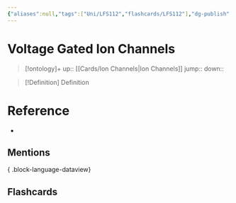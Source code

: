 ```yaml
---
{"aliases":null,"tags":["Uni/LFS112","flashcards/LFS112"],"dg-publish":true,"permalink":"/cards/voltage-gated-ion-channels/","dgPassFrontmatter":true}
---
```


# Voltage Gated Ion Channels

> [!ontology]+
> up:: [[Cards/Ion Channels\|Ion Channels]]
> jump:: 
> down:: 

> [!Definition] Definition

# Reference

- 

## Mentions


{ .block-language-dataview}

## Flashcards